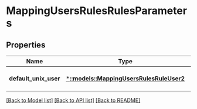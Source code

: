 # MappingUsersRulesRulesParameters

## Properties
Name | Type | Description | Notes
------------ | ------------- | ------------- | -------------
**default_unix_user** | [***::models::MappingUsersRulesRuleUser2**](MappingUsersRulesRuleUser2.md) |  | [optional] [default to null]

[[Back to Model list]](../README.md#documentation-for-models) [[Back to API list]](../README.md#documentation-for-api-endpoints) [[Back to README]](../README.md)


